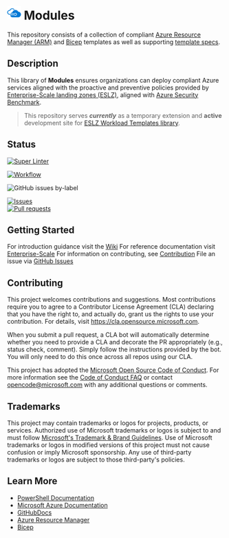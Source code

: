 # ![AzureIcon] Modules

This repository consists of a collection of compliant [Azure Resource Manager (ARM)][AzureResourceManager] and [Bicep][Bicep] templates as well as supporting [template specs][TemplateSpecs].

## Description

This library of **Modules** ensures organizations can deploy compliant Azure services aligned with the proactive and preventive policies provided by [Enterprise-Scale landing zones (ESLZ)][ESLZ], aligned with [Azure Security Benchmark][AzureSecurityBenchmark].

> This repository serves ***currently*** as a temporary extension and **active** development site for [ESLZ Workload Templates library][ESLZWorkloadTemplatesLibrary].
## Status

[![Super Linter](<https://github.com/Azure/Modules/actions/workflows/linter.yml/badge.svg>)](<https://github.com/Azure/Modules/actions/workflows/linter.yml>)

[![Workflow](<https://github.com/Azure/Modules/actions/workflows/workflow.yml/badge.svg>)](<https://github.comAzure/Modules/actions/workflows/workflow.yml>)

![GitHub issues by-label](https://img.shields.io/github/issues/Azure/Modules)

<a href="https://github.com/Azure/Modules/issues">
  <img alt="Issues" src="https://img.shields.io/github/issues/Azure/Modules?color=0088ff" />
</a> <br>
<a href="https://github.com/Azure/Modules/pulls">
  <img alt="Pull requests" src="https://img.shields.io/github/issues-pr/Azure/Modules?color=0088ff" />
</a>

## Getting Started

For introduction guidance visit the [Wiki](https://github.com/azure/Modules/wiki)
For reference documentation visit [Enterprise-Scale](https://github.com/azure/enterprise-scale)
For information on contributing, see [Contribution](<https://github.com/Azure/Modules/wiki#contributing>)
File an issue via [GitHub Issues](https://github.com/azure/Modules/issues/new/choose)

<!-- ## Contributors

Contributors names and contact info

* [@segraef](<https://twitter.com/segraef>)

-->

## Contributing

This project welcomes contributions and suggestions.  Most contributions require you to agree to a Contributor License Agreement (CLA) declaring that you have the right to, and actually do, grant us the rights to use your contribution. For details, visit https://cla.opensource.microsoft.com.

When you submit a pull request, a CLA bot will automatically determine whether you need to provide a CLA and decorate the PR appropriately (e.g., status check, comment). Simply follow the instructions provided by the bot. You will only need to do this once across all repos using our CLA.

This project has adopted the [Microsoft Open Source Code of Conduct](https://opensource.microsoft.com/codeofconduct/).
For more information see the [Code of Conduct FAQ](https://opensource.microsoft.com/codeofconduct/faq/) or contact [opencode@microsoft.com](mailto:opencode@microsoft.com) with any additional questions or comments.

## Trademarks

This project may contain trademarks or logos for projects, products, or services. Authorized use of Microsoft trademarks or logos is subject to and must follow
[Microsoft's Trademark & Brand Guidelines](https://www.microsoft.com/en-us/legal/intellectualproperty/trademarks/usage/general).
Use of Microsoft trademarks or logos in modified versions of this project must not cause confusion or imply Microsoft sponsorship.
Any use of third-party trademarks or logos are subject to those third-party's policies.

## Learn More

* [PowerShell Documentation][PowerShellDocs]
* [Microsoft Azure Documentation][MicrosoftAzureDocs]
* [GitHubDocs][GitHubDocs]
* [Azure Resource Manager][AzureResourceManager]
* [Bicep][Bicep]

<!-- References -->

<!-- Local -->
[Wiki]: <https://github.com/Azure/Modules/wiki>
[ProjectSetup]: <https://docs.github.com/en/communities/setting-up-your-project-for-healthy-contributions>
[GitHubDocs]: <https://docs.github.com/>
[AzureDevOpsDocs]: <https://docs.microsoft.com/en-us/azure/devops/?view=azure-devops>
[GitHubIssues]: <https://github.com/Azure/Modules/issues>
[Contributing]: CONTRIBUTING.md
[AzureIcon]: docs/media/MicrosoftAzure-32px.png
[PowershellIcon]: docs/media/MicrosoftPowerShellCore-32px.png
[BashIcon]: docs/media/Bash_Logo_black_and_white_icon_only-32px.svg.png

<!-- External -->
[Bicep]: <https://github.com/Azure/bicep>
[Az]: <https://img.shields.io/powershellgallery/v/Az.svg?style=flat-square&label=Az>
[AzGallery]: <https://www.powershellgallery.com/packages/Az/>
[PowerShellCore]: <https://github.com/PowerShell/PowerShell/releases/latest>
[InstallAzPs]: <https://docs.microsoft.com/en-us/powershell/azure/install-az-ps>
[AzureResourceManager]: <https://docs.microsoft.com/en-us/azure/azure-resource-manager/management/overview>
[TemplateSpecs]: <https://docs.microsoft.com/en-us/azure/azure-resource-manager/templates/template-specs>

[ESLZ]: <https://github.com/Azure/Enterprise-Scale>
[AzureSecurityBenchmark]: <https://docs.microsoft.com/en-us/azure/cloud-adoption-framework/ready/enterprise-scale/security-governance-and-compliance#azure-security-benchmark>
[ESLZWorkloadTemplatesLibrary]: <https://github.com/Azure/Enterprise-Scale/tree/main/workloads>

<!-- Docs -->
[MicrosoftAzureDocs]: <https://docs.microsoft.com/en-us/azure/>
[PowerShellDocs]: <https://docs.microsoft.com/en-us/powershell/>